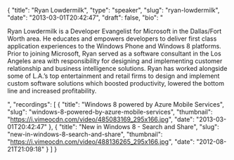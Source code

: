 {
  "title": "Ryan Lowdermilk",
  "type": "speaker",
  "slug": "ryan-lowdermilk",
  "date": "2013-03-01T20:42:47",
  "draft": false,
  "bio": "<p>Ryan Lowdermilk is a Developer Evangelist for Microsoft in the Dallas/Fort Worth area. He educates and empowers developers to deliver first class application experiences to the Windows Phone and Windows 8 platforms. Prior to joining Microsoft, Ryan served as a software consultant in the Los Angeles area with responsibility for designing and implementing customer relationship and business intelligence solutions. Ryan has worked alongside some of L.A.’s top entertainment and retail firms to design and implement custom software solutions which boosted productivity, lowered the bottom line and increased profitability.</p>",
  "recordings": [
    {
      "title": "Windows 8 powered by Azure Mobile Services",
      "slug": "windows-8-powered-by-azure-mobile-services",
      "thumbnail": "https://i.vimeocdn.com/video/485083169_295x166.jpg",
      "date": "2013-03-01T20:42:47"
    },
    {
      "title": "New in Windows 8 - Search and Share",
      "slug": "new-in-windows-8-search-and-share",
      "thumbnail": "https://i.vimeocdn.com/video/488136265_295x166.jpg",
      "date": "2012-08-21T21:09:18"
    }
  ]
}